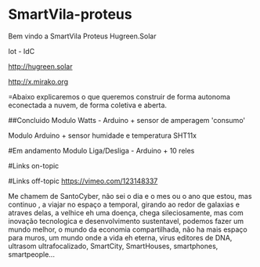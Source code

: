 # SmartVila-proteus

Bem vindo a SmartVila Proteus Hugreen.Solar

Iot - IdC

http://hugreen.solar

http://x.mirako.org


=Abaixo explicaremos o que queremos construir de forma autonoma econectada a nuvem, de forma coletiva e aberta.

##Concluido
Modulo Watts - Arduino + sensor de amperagem 'consumo' 

Modulo Arduino + sensor humidade e temperatura SHT11x 

#Em andamento
Modulo Liga/Desliga - Arduino + 10 reles 


#Links on-topic

#Links off-topic
https://vimeo.com/123148337




Me chamem de SantoCyber, não sei o dia e o mes ou o ano que estou, mas continuo , a viajar no espaço a temporal, girando ao redor de galaxias e atraves delas, a velhice eh uma doença, chega sileciosamente, mas com inovação tecnologica e desenvolvimento sustentavel, podemos fazer um mundo melhor, o mundo da economia compartilhada, não ha mais espaço para muros, um mundo onde a vida eh eterna, virus editores de DNA, ultrasom ultrafocalizado, SmartCity, SmartHouses, smartphones, smartpeople... 
